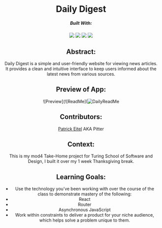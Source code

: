 <div align="center">
  
# Daily Digest

  
##### Built With:
  <img src="https://img.shields.io/badge/JavaScript-323330?style=for-the-badge&logo=javascript&logoColor=F7DF1E" /> <img src="https://img.shields.io/badge/CSS3-1572B6?style=for-the-badge&logo=css3&logoColor=white" /> <img src="https://img.shields.io/badge/HTML5-E34F26?style=for-the-badge&logo=html5&logoColor=white" />
 <img src="https://shields.io/badge/react-black?logo=react&style=for-the-badge" />

## Abstract:

Daily Digest is a simple and user-friendly website for viewing news articles. It provides a clean and intuitive interface to keep users informed about the latest news from various sources.

## Preview of App:
![Preview](![ReadMe](![DailyReadMe](https://github.com/pitter3/take-home/assets/134596035/cde9ea38-8d6e-4c14-a8fa-c7f98541dc07)



## Contributors:
[Patrick Eitel](https://github.com/pitter3) AKA Pitter

## Context:
This is my mod4 Take-Home project for Turing School of Software and Design, I built it over my 1 week Thanksgiving break.

## Learning Goals:

- Use the technology you’ve been working with over the course of the class to demonstrate mastery of the following:
- React
- Router
- Asynchronous JavaScript
- Work within constraints to deliver a product for your niche audience, which helps solve a problem unique to them.


